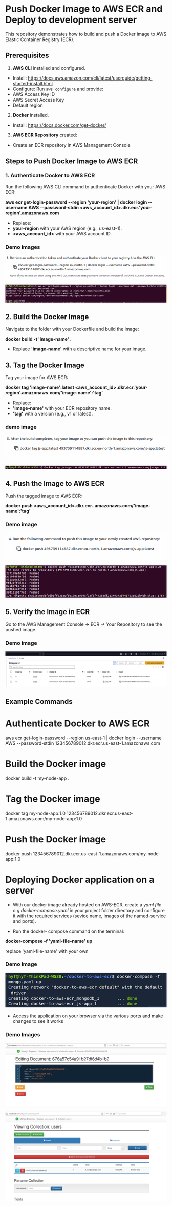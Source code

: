 # Push Docker Image to AWS ECR and Deploy to development server

This repository demonstrates how to build and push a Docker image to AWS Elastic Container Registry (ECR).


## Prerequisites
1. **AWS CLI** installed and configured.
- Install: https://docs.aws.amazon.com/cli/latest/userguide/getting-started-install.html
- Configure: Run `aws configure` and provide:
- AWS Access Key ID
- AWS Secret Access Key
- Default region
2. **Docker** installed.
- Install: https://docs.docker.com/get-docker/
3. **AWS ECR Repository** created:
- Create an ECR repository in AWS Management Console


## Steps to Push Docker Image to AWS ECR

### 1. Authenticate Docker to AWS ECR
Run the following AWS CLI command to authenticate Docker with your AWS ECR:

**aws ecr get-login-password --region 'your-region' | docker login --username AWS --password-stdin <aws_account_id>.dkr.ecr.'your-region'.amazonaws.com**

- Replace:
- **your-region** with your AWS region (e.g., us-east-1).
- **<aws_account_id>** with your AWS account ID.

### Demo images

![login-to-aws-ecr](https://github.com/kwenealete/docker-to-aws-ecr/blob/master/app/images/login.png)


![login-to-aws-ecr1](https://github.com/kwenealete/docker-to-aws-ecr/blob/master/app/images/login1.png)


## 2. Build the Docker Image

Navigate to the folder with your Dockerfile and build the image:

**docker build -t 'image-name' .**

- Replace **'image-name'** with a descriptive name for your image.


## 3. Tag the Docker Image

Tag your image for AWS ECR:

**docker tag 'image-name':latest <aws_account_id>.dkr.ecr.'your-region'.amazonaws.com/'image-name':'tag'**

- Replace:
- **'image-name'** with your ECR repository name.
- **'tag'** with a version (e.g., v1 or latest).

### demo image

![tag](https://github.com/kwenealete/docker-to-aws-ecr/blob/master/app/images/tag.png)


![tag1](https://github.com/kwenealete/docker-to-aws-ecr/blob/master/app/images/tag1.png)

## 4. Push the Image to AWS ECR

Push the tagged image to AWS ECR:

**docker push <aws_account_id>.dkr.ecr.<your-region>.amazonaws.com/'image-name':'tag'**


### Demo image

![push](https://github.com/kwenealete/docker-to-aws-ecr/blob/master/app/images/push.png)


![push1](https://github.com/kwenealete/docker-to-aws-ecr/blob/master/app/images/push1.png)


## 5.  Verify the Image in ECR

Go to the AWS Management Console → ECR → Your Repository to see the pushed image.

### Demo image

![Image](https://github.com/kwenealete/docker-to-aws-ecr/blob/master/app/images/images.png)



## Example Commands

# Authenticate Docker to AWS ECR
aws ecr get-login-password --region us-east-1 | docker login --username AWS --password-stdin 123456789012.dkr.ecr.us-east-1.amazonaws.com

# Build the Docker image
docker build -t my-node-app .

# Tag the Docker image
docker tag my-node-app:1.0 123456789012.dkr.ecr.us-east-1.amazonaws.com/my-node-app:1.0

# Push the Docker image
docker push 123456789012.dkr.ecr.us-east-1.amazonaws.com/my-node-app:1.0


# Deploying Docker application on a server

- With our docker image already hosted on AWS-ECR, create a *yaml file e.g docker-compose.yaml* in your project folder directory and configure it with the required services (sevice name, images of the named-service and ports).

- Run the docker- compose command on the terminal:

**docker-compose -f 'yaml-file-name' up**

replace 'yaml-file-name' with your own

### Demo image

![alt-text](https://github.com/kwenealete/docker-to-aws-ecr/blob/master/app/images/yaml.png)

- Access the application on your browser via the various ports and make changes to see it works 

### Demo Images


![alt-text](https://github.com/kwenealete/docker-to-aws-ecr/blob/master/app/images/data.png)


 ![alt-text](https://github.com/kwenealete/docker-to-aws-ecr/blob/master/app/images/e-server.png)